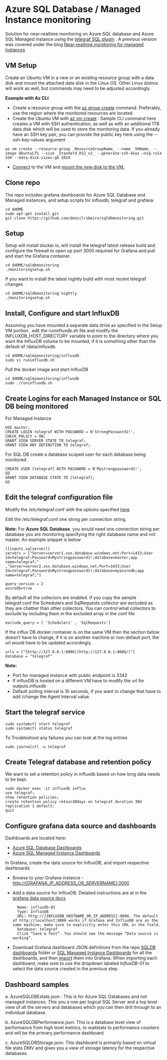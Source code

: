 # Azure SQL Database / Managed Instance monitoring
Solution for near-realtime monitoring on Azure SQL database and Azure SQL Managed instance using the [telegraf SQL plugin](https://github.com/influxdata/telegraf/tree/master/plugins/inputs/sqlserver) . A previous version was covered under the blog [Near-realtime monitoring for managed instances](https://techcommunity.microsoft.com/t5/DataCAT/Real-time-performance-monitoring-for-Azure-SQL-Database-Managed/ba-p/305537)

## VM Setup

Create an Ubuntu VM in a new or an existing resource group with a data disk and mount the attached data disk in the Linux OS. Other Linux distros will work as well, but commands may need to be adjusted accordingly.

**Example with Az CLI**

 -  Create a resource group with the [az group create](https://docs.microsoft.com/en-us/cli/azure/group) command. Preferably, use the region where the monitored resources are located.
 - Create the Ubuntu VM with [az vm create](https://docs.microsoft.com/en-us/cli/azure/vm?view=azure-cli-latest#az-vm-create) : Sample CLI command here creates a VM with SSH authentication, as well as with an additional 1TB data disk which will be used to store the monitoring data. If you already have an SSH key pair, you can provide the public key here using the --ssh-key-values argument
```
az vm create --resource-group _ResourceGroupName_ --name _VmName_ --image UbuntuLTS --size _Standard_DS2_v2_ --generate-ssh-keys –nsg-rule SSH --data-disk-sizes-gb 1024
```
 - [Connect](https://docs.microsoft.com/en-us/azure/virtual-machines/linux/ssh-from-windows#connect-to-your-vm) to the VM and [mount the new disk to the VM.](https://docs.microsoft.com/en-us/azure/virtual-machines/linux/attach-disk-portal#connect-to-the-linux-vm-to-mount-the-new-disk)

## Clone repo
The repo includes grafana dashboards for Azure SQL Database and Managed instances, and setup scripts for influxdb, telegraf and grafana.
```
cd $HOME
sudo apt-get install git
git clone https://github.com/denzilribeiro/sqldbmonitoring.git
```

## Setup
Setup will install docker.io, will install the telegraf latest release build and configure the firewall to open up port 3000 required for Grafana and pull and start the Grafana container.
```
cd $HOME/sqldbmonitoring
./monitoringsetup.sh
```
If you want to install the latest nightly build with most recent telegraf changes
```
cd $HOME/sqldbmonitoring nightly
./monitoringsetup.sh
```


## Install, Configure and start InfluxDB
Assuming you have mounted a separate data drive as specified in the Setup VM portion , edit the runinfluxdb.sh file and modify the INFLUXDB_HOST_DIRECTORY variable to point to the directory where you want the InfluxDB volume to be mounted, if it is something other than the default of /data/influxdb.
```
cd $HOME/sqlmimonitoring/influxdb`  
sudo vi runinfluxdb.sh`
```
Pull the docker image and start InfluxDB
```
cd $HOME/sqlmimonitoring/influxdb  
sudo ./runinfluxdb.sh
```

## Create Logins for each Managed Instance or SQL DB being monitored
For Managed Instance
```
USE master;  
CREATE LOGIN telegraf WITH PASSWORD = N'StrongPassword1!', CHECK_POLICY = ON;  
GRANT VIEW SERVER STATE TO telegraf;  
GRANT VIEW ANY DEFINITION TO telegraf;
```
For SQL DB create a database scoped user for each database being monitored.
```
CREATE USER [telegraf] WITH PASSWORD = N'Mystrongpassword1!';
GO
GRANT VIEW DATABASE STATE TO [telegraf];
GO
```

## Edit the telegraf configuration file
Modify the /etc/telegraf.conf with the options specified [here](https://github.com/influxdata/telegraf/tree/master/plugins/inputs/sqlserver)

Edit the /etc/telegraf.conf one string per connection string.

**Note:** For **Azure SQL Database**, you would need one connection string per database you are monitoring specifying the right database name and not master. An example snippet is below
```
[[inputs.sqlserver]]  
servers = ["Server=server1.xxx.database.windows.net;Port=1433;User Id=telegraf;Password=Mystringpassword1!;database=master;app name=telegraf;"  
,"Server=server2.xxx.database.windows.net;Port=1433;User Id=telegraf;Password=Mystrongpassword1!;database=myazuredb;app name=telegraf;"]  

query_version = 2
azuredb=true
```
By default all the collectors are enabled. If you copy the sample telegraf.conf the Schedulers and SqlRequests collector are excluded as they are chattier than other collectors. You can control what collectors to exclude by including them in the excluded array in the conf file
```
exclude_query = [ 'Schedulers' , 'SqlRequests']
```
If the influx DB docker container is on the same VM then the section below doesn’t have to change, if it is on another machine or non-default port, the url would have to be updated accordingly.
```
urls = ["[http://127.0.0.1:8086](http://127.0.0.1:8086/)"]  
database = "telegraf"
```

**Note:**
 - Port for managed instance with public endpoint is 3342
 - If influxDB is hosted on a different VM have to modify the url for outputs.influxdb
 - Default polling interval is 10 seconds, if you want to change that have to add /change the Agent Interval value.

## Start the telegraf service

```
sudo systemctl start telegraf
sudo systemctl status telegraf
```
To Troubleshoot any failures you can look at the log entries
```
sudo journalctl -u telegraf
```

## Create Telegraf database and retention policy
We want to set a retention policy in influxdb based on how long data needs to be kept.
```
sudo docker exec -it influxdb influx
use telegraf;  
show retention policies;
create retention policy retain30days on telegraf duration 30d replication 1 default;  
quit
```

## Configure grafana data source and dashboards
Dashboards are located here:

 - [Azure SQL Database Dashboards](https://github.com/denzilribeiro/sqldbmonitoring/tree/master/dashboards/azuresqldb)
 - [Azure SQL Managed Instance Dashboards](https://github.com/denzilribeiro/sqldbmonitoring/tree/master/dashboards/azuresqlmi)

In Grafana, create the data source for InfluxDB, and import respective dashboards

 - Browse to your Grafana instance - [http://[GRAFANA_IP_ADDRESS_OR_SERVERNAME]:3000](http://[GRAFANA_IP_ADDRESS_OR_SERVERNAME]:3000)

- Add a data source for InfluxDB. Detailed instructions are at in the [grafana data source docs](http://docs.grafana.org/features/datasources/influxdb/)

		Name: influxdb-01  
		Type: InfluxDB  
		URL: http://[INFLUXDB_HOSTNAME_OR_IP_ADDRESS]:8086. The default of http://localhost:8086 works if Grafana and InfluxDB are on the same machine; make sure to explicitly enter this URL in the field.  
		Database: telegraf
		Click “Save & Test”. You should see the message “Data source is working”.


- Download Grafana dashboard JSON definitions from the repo [SQLDB dashboards](https://github.com/denzilribeiro/sqldbmonitoring/tree/master/dashboards/azuresqldb) folder or [SQL Managed Instance Dashboards](https://github.com/denzilribeiro/sqldbmonitoring/tree/master/dashboards/azuresqlmi) for all the dashboards, and then [import](http://docs.grafana.org/reference/export_import/#importing-a-dashboard) them into Grafana. When importing each dashboard, make sure to use the dropdown labeled _InfluxDB-01_ to select the data source created in the previous step.


## Dashboard samples

a.  AzureSQLDBEstate.json :  This is for Azure SQL Databases and not managed instances. This you a row per logical SQL Server and a top level view of all the servers and databases which  you can then drill through to an individual database.

b. AzureSQLDBPerformance.json: This is a database level view of performance from high level metrics, to waitstats to performance counters and will be the primary performance dashboard

c. AzureSQLDBStorage.json:  This dashboard is primarily based on virtual file stats DMV and gives you a view of storage latency for the respective databases.

